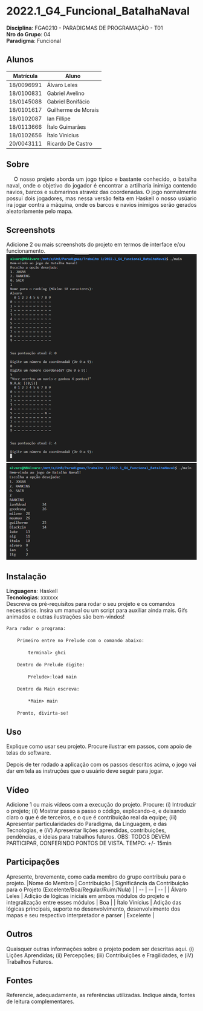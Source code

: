 # 2022.1_G4_Funcional_BatalhaNaval

**Disciplina**: FGA0210 - PARADIGMAS DE PROGRAMAÇÃO - T01 <br>
**Nro do Grupo**: 04<br>
**Paradigma**: Funcional<br>

## Alunos
|Matrícula | Aluno |
| -- | -- |
| 18/0096991  |  Álvaro Leles |
| 18/0100831  |  Gabriel Avelino |
| 18/0145088  |  Gabriel Bonifácio |
| 18/0101617  |  Guilherme de Morais |
| 18/0102087  |  Ian Fillipe |
| 18/0113666  |  Ítalo Guimarães |
| 18/0102656  |  Ítalo Vinicius |
| 20/0043111  |  Ricardo De Castro |

## Sobre 
<p style="text-indent: 20px; text-align: justify">
O nosso projeto aborda um jogo típico e bastante conhecido, o <a>batalha naval</a>, onde o objetivo do jogador é encontrar a artilharia inimiga contendo navios, barcos e submarinos atravéz das coordenadas. O jogo normalmente possui dois jogadores, mas nessa versão feita em Haskell o nosso usúario ira jogar contra a máquina, onde os barcos e navios inimigos serão gerados aleatoriamente pelo mapa.
</p>

## Screenshots
Adicione 2 ou mais screenshots do projeto em termos de interface e/ou funcionamento.
![Screenshot mostrando jogo](img/screenshot_1.png "Jogo")
![Screenshot mostrando ranking](img/screenshot_2.png "Ranking")

## Instalação 
**Linguagens**: Haskell<br>
**Tecnologias**: xxxxxx<br>
Descreva os pré-requisitos para rodar o seu projeto e os comandos necessários.
Insira um manual ou um script para auxiliar ainda mais.
Gifs animados e outras ilustrações são bem-vindos!

```
Para rodar o programa:
    
    Primeiro entre no Prelude com o comando abaixo:

        terminal> ghci
    
    Dentro do Prelude digite:

        Prelude>:load main
    
    Dentro da Main escreva:

        *Main> main
    
    Pronto, divirta-se!
```

## Uso 
Explique como usar seu projeto.
Procure ilustrar em passos, com apoio de telas do software.

Depois de ter rodado a aplicação com os passos descritos acima, o jogo vai dar em tela as instruções que o usuário deve seguir para jogar.

## Vídeo
Adicione 1 ou mais vídeos com a execução do projeto.
Procure: 
(i) Introduzir o projeto;
(ii) Mostrar passo a passo o código, explicando-o, e deixando claro o que é de terceiros, e o que é contribuição real da equipe;
(iii) Apresentar particularidades do Paradigma, da Linguagem, e das Tecnologias, e
(iV) Apresentar lições aprendidas, contribuições, pendências, e ideias para trabalhos futuros.
OBS: TODOS DEVEM PARTICIPAR, CONFERINDO PONTOS DE VISTA.
TEMPO: +/- 15min

## Participações
Apresente, brevemente, como cada membro do grupo contribuiu para o projeto.
|Nome do Membro | Contribuição | Significância da Contribuição para o Projeto (Excelente/Boa/Regular/Ruim/Nula) |
| -- | -- | -- |
| Álvaro Leles  |  Adição de lógicas iniciais em ambos módulos do projeto e integralização entre esses módulos | Boa |
| Ítalo Vinícius  | Adição das lógicas principais, suporte no desenvolvimento, desenvolvimento dos mapas e seu respectivo interpretador e parser | Excelente |

## Outros 
Quaisquer outras informações sobre o projeto podem ser descritas aqui.
(i) Lições Aprendidas;
(ii) Percepções;
(iii) Contribuições e Fragilidades, e
(iV) Trabalhos Futuros.

## Fontes
Referencie, adequadamente, as referências utilizadas.
Indique ainda, fontes de leitura complementares.
